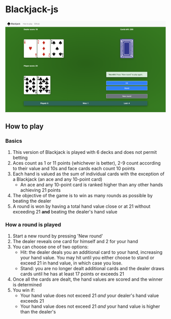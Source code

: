 # Blackjack-js

![Blackjack](screenshots/blackjack.png)

## How to play

### Basics

1. This version of Blackjack is played with 6 decks and does not permit betting
1. Aces count as 1 or 11 points (whichever is better), 2-9 count according to their value and 10s and face cards each count 10 points
1. Each hand is valued as the sum of individual cards with the exception of a Blackjack (an ace and any 10-point card)
    + An ace and any 10-point card is ranked higher than any other hands achieving 21 points
1. The objective of the game is to win as many rounds as possible by beating the dealer
1. A round is won by having a total hand value close or at 21 without exceeding 21 __and__ beating the dealer's hand value

### How a round is played

1. Start a new round by pressing 'New round'
1. The dealer reveals one card for himself and 2 for your hand
1. You can choose one of two options:
    + Hit: the dealer deals you an additional card to your hand, increasing your hand value. You may hit until you either choose to stand or exceed 21 in hand value, in which case you lose.
    + Stand: you are no longer dealt additional cards and the dealer draws cards until he has at least 17 points or exceeds 21
1. Once all the cards are dealt, the hand values are scored and the winner is determined
1. You win if:
    + Your hand value does not exceed 21 _and_ your dealer's hand value exceeds 21
    + Your hand value does not exceed 21 _and_ your hand value is higher than the dealer's

